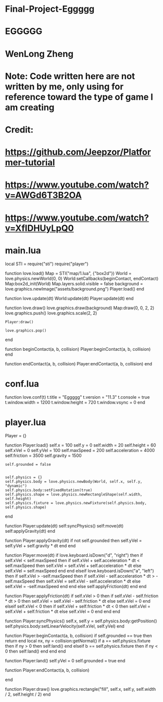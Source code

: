 # Final-Project-Eggggg
# EGGGGG
# WenLong Zheng
# Note: Code written here are not written by me, only using for reference toward the type of game I am creating

# Credit:
# https://github.com/Jeepzor/Platformer-tutorial
# https://www.youtube.com/watch?v=AWGd6T3B2OA
# https://www.youtube.com/watch?v=XfIDHUyLpQ0


# main.lua

local STI = require("sti")
require("player")

function love.load()
    Map = STI("map/1.lua", {"box2d"})
    World = love.physics.newWorld(0, 0)
    World:setCallbacks(beginContact, endContact)
    Map:box2d_init(World)
    Map.layers.solid.visible = false
    background = love.graphics.newImage("assets/background.png")
    Player:load()
end

function love.update(dt)
    World:update(dt)
    Player:update(dt)
end

function love.draw()
    love.graphics.draw(background)
    Map:draw(0, 0, 2, 2)
    love.graphics.push()
    love.graphics.scale(2, 2)

    Player:draw()

    love.graphics.pop()
end

function beginContact(a, b, collision)
    Player:beginContact(a, b, collision)
end

function endContact(a, b, collision)
    Player:endContact(a, b, collision)
end

# conf.lua

function love.conf(t)
    t.title = "Eggggg"
    t.version = "11.3"
    t.console = true
    t.window.width = 1200
    t.window.height = 720
    t.window.vsync = 0
end

# player.lua

Player = {}

function Player:load()
    self.x = 100
    self.y = 0
    self.width = 20
    self.height = 60
    self.xVel = 0
    self.yVel = 100
    self.maxSpeed = 200
    self.acceleration = 4000
    self.friction = 3500
    self.gravity = 1500

    self.grounded = false


    self.physics = {}
    self.physics.body = love.physics.newBody(World, self.x, self.y, "dynamic")
    self.physics.body:setFixedRotation(true)
    self.physics.shape = love.physics.newRectangleShape(self.width, self.height)
    self.physics.fixture = love.physics.newFixture(self.physics.body, self.physics.shape)
end

function Player:update(dt)
    self:syncPhysics()
    self:move(dt)
    self:applyGravity(dt)
end

function Player:applyGravity(dt)
    if not self.grounded then 
    self.yVel = self.yVel + self.gravity * dt
    end
end

function Player:move(dt)
    if love.keyboard.isDown("d", "right") then
        if self.xVel < self.maxSpeed then
            if self.xVel + self.acceleration * dt < self.maxSpeed then
                self.xVel = self.xVel + self.acceleration * dt
            else
                self.xVel = self.maxSpeed
            end
        end
    elseif love.keyboard.isDown("a", "left") then
        if self.xVel > -self.maxSpeed then
            if self.xVel - self.acceleration * dt > -self.maxSpeed then
                self.xVel = self.xVel - self.acceleration * dt
            else
                self.xVel = -self.maxSpeed
            end
        end
    else
        self:applyFriction(dt)
    end
end

function Player:applyFriction(dt)
    if self.xVel > 0 then
        if self.xVel - self.friction * dt > 0 then
            self.xVel = self.xVel - self.friction * dt
        else
            self.xVel = 0
        end
    elseif self.xVel < 0 then
        if self.xVel + self.friction * dt < 0 then
            self.xVel = self.xVel + self.friction * dt
        else
            self.xVel = 0
        end
    end
end

function Player:syncPhysics()
    self.x, self.y = self.physics.body:getPosition()
    self.physics.body:setLinearVelocity(self.xVel, self.yVel)
end

function Player:beginContact(a, b, collision)
    if self.grounded == true then return end
    local nx, ny = collision:getNormal()
    if a == self.physics.fixture then
        if ny > 0 then
            self:land()
        end
    elseif b == self.physics.fixture then
        if ny < 0 then
            self:land()
        end
    end
end

function Player:land()
    self.yVel = 0
    self.grounded = true
end


function Player:endContact(a, b, collision)

end


function Player:draw()
    love.graphics.rectangle("fill", self.x, self.y, self.width / 2, self.height / 2)
end
